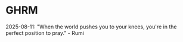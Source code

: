 # GHRM

2025-08-11: "When the world pushes you to your knees, you're in the perfect position to pray." - Rumi